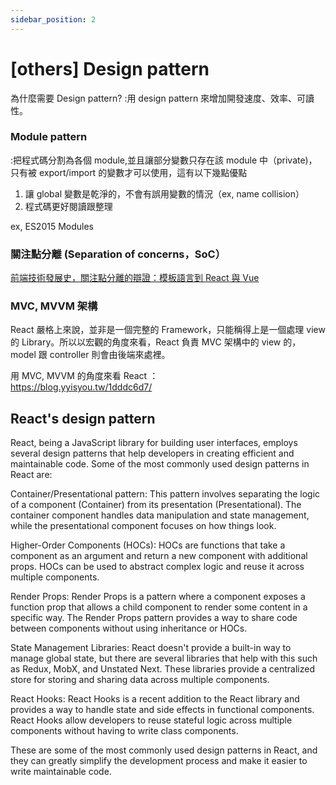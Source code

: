 ```yaml
---
sidebar_position: 2
---
```


# [others] Design pattern

為什麼需要 Design pattern?
:用 design pattern 來增加開發速度、效率、可讀性。

### Module pattern

:把程式碼分割為各個 module,並且讓部分變數只存在該 module 中（private)，只有被 export/import 的變數才可以使用，這有以下幾點優點

1. 讓 global 變數是乾淨的，不會有誤用變數的情況（ex, name collision）
2. 程式碼更好閱讀跟整理

ex, ES2015 Modules

### 關注點分離 (Separation of concerns，SoC）

[前端技術發展史，關注點分離的辯證：模板語言到 React 與 Vue](https://nissentech.org/frontend-soc-evolution/)

### MVC, MVVM 架構

React 嚴格上來說，並非是一個完整的 Framework，只能稱得上是一個處理 view 的 Library。所以以宏觀的角度來看，React 負責 MVC 架構中的 view 的，model 跟 controller 則會由後端來處裡。

用 MVC, MVVM 的角度來看 React ：  
https://blog.yyisyou.tw/1dddc6d7/

## React's design pattern

React, being a JavaScript library for building user interfaces, employs several design patterns that help developers in creating efficient and maintainable code. Some of the most commonly used design patterns in React are:

Container/Presentational pattern: This pattern involves separating the logic of a component (Container) from its presentation (Presentational). The container component handles data manipulation and state management, while the presentational component focuses on how things look.

Higher-Order Components (HOCs): HOCs are functions that take a component as an argument and return a new component with additional props. HOCs can be used to abstract complex logic and reuse it across multiple components.

Render Props: Render Props is a pattern where a component exposes a function prop that allows a child component to render some content in a specific way. The Render Props pattern provides a way to share code between components without using inheritance or HOCs.

State Management Libraries: React doesn't provide a built-in way to manage global state, but there are several libraries that help with this such as Redux, MobX, and Unstated Next. These libraries provide a centralized store for storing and sharing data across multiple components.

React Hooks: React Hooks is a recent addition to the React library and provides a way to handle state and side effects in functional components. React Hooks allow developers to reuse stateful logic across multiple components without having to write class components.

These are some of the most commonly used design patterns in React, and they can greatly simplify the development process and make it easier to write maintainable code.
